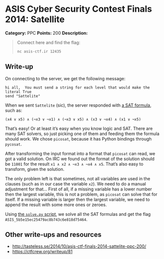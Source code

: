 # ASIS Cyber Security Contest Finals 2014: Satellite

**Category:** PPC
**Points:** 200
**Description:**

> Connect here and find the flag:
>
> ```bash
> nc asis-ctf.ir 12435
> ```

## Write-up

On connecting to the server, we get the following message:

```
hi all,  You must send a string for each level that would make the literal True
send "Sattelite"
```

When we sent `Sattelite` (sic), the server responded with [a SAT formula](https://en.wikipedia.org/wiki/Boolean_satisfiability_problem), such as:

```
(x4 ∨ x5) ∧ (¬x3 ∨ ¬x1) ∧ (¬x3 ∨ x5) ∧ (x3 ∨ ¬x4) ∧ (x1 ∨ ¬x5)
```

That’s easy! Or at least it’s easy when you know logic and SAT. There are many SAT solvers, so just picking one of them and feeding them the formula should work. We chose `picosat`, because it has Python bindings through `pycosat`.

After transforming the input format into a format that `picosat` can read, we got a valid solution. On IRC we found out the format of the solution should be `11001` for the result `x1 ∧ x2 ∧ ¬x3 ∧ ¬x4 ∧ x5`. That’s also easy to transform, given the solution.

The only problem left is that sometimes, not all variables are used in the clauses (such as in our case the variable `x2`). We need to do a manual adjustment for that… First of all, if a missing variable has a lower number then the largest variable, this is not a problem, as `picosat` can solve that for itself. If a missing variable is larger then the largest variable, we need to append the result with some more ones or zeroes.

Using [the `solve.py` script](solve.py), we solve all the SAT formulas and get the flag `ASIS_5b5e15ec25479ac8b743c6e818d75464`.

## Other write-ups and resources

* <http://tasteless.se/2014/10/asis-ctf-finals-2014-sattelite-ppc-200/>
* <https://ctfcrew.org/writeup/81>
